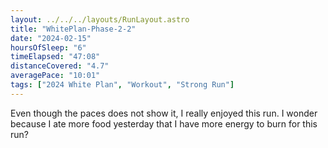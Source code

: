 ```yaml
---
layout: ../../../layouts/RunLayout.astro
title: "WhitePlan-Phase-2-2"
date: "2024-02-15"
hoursOfSleep: "6"
timeElapsed: "47:08"
distanceCovered: "4.7"
averagePace: "10:01"
tags: ["2024 White Plan", "Workout", "Strong Run"]
---
```


Even though the paces does not show it, I really enjoyed this run. I wonder because I ate more food yesterday that I have more energy to burn for this run?
